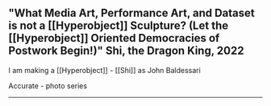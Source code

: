 ## "What Media Art, Performance Art, and Dataset is not a [[Hyperobject]] Sculpture? (Let the [[Hyperobject]] Oriented Democracies of Postwork Begin!)" Shi, the Dragon King, 2022


I am making a [[Hyperobject]] - [[Shi]] as John Baldessari

Accurate - photo series


---